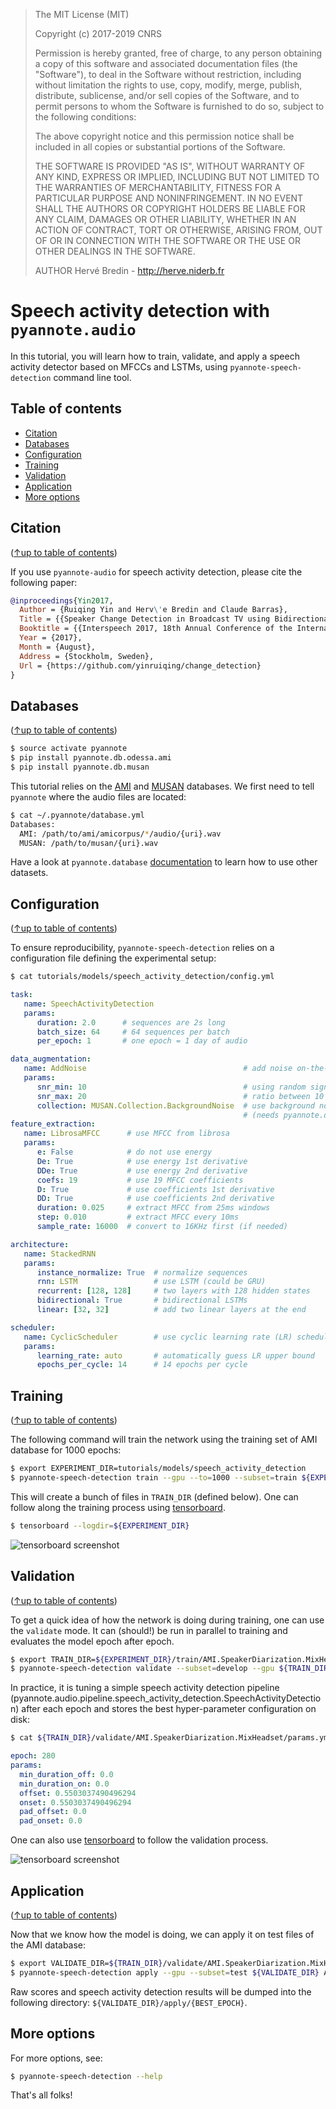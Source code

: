 > The MIT License (MIT)
>
> Copyright (c) 2017-2019 CNRS
>
> Permission is hereby granted, free of charge, to any person obtaining a copy
> of this software and associated documentation files (the "Software"), to deal
> in the Software without restriction, including without limitation the rights
> to use, copy, modify, merge, publish, distribute, sublicense, and/or sell
> copies of the Software, and to permit persons to whom the Software is
> furnished to do so, subject to the following conditions:
>
> The above copyright notice and this permission notice shall be included in all
> copies or substantial portions of the Software.
>
> THE SOFTWARE IS PROVIDED "AS IS", WITHOUT WARRANTY OF ANY KIND, EXPRESS OR
> IMPLIED, INCLUDING BUT NOT LIMITED TO THE WARRANTIES OF MERCHANTABILITY,
> FITNESS FOR A PARTICULAR PURPOSE AND NONINFRINGEMENT. IN NO EVENT SHALL THE
> AUTHORS OR COPYRIGHT HOLDERS BE LIABLE FOR ANY CLAIM, DAMAGES OR OTHER
> LIABILITY, WHETHER IN AN ACTION OF CONTRACT, TORT OR OTHERWISE, ARISING FROM,
> OUT OF OR IN CONNECTION WITH THE SOFTWARE OR THE USE OR OTHER DEALINGS IN THE
> SOFTWARE.
>
> AUTHOR
> Hervé Bredin - http://herve.niderb.fr

# Speech activity detection with `pyannote.audio`

In this tutorial, you will learn how to train, validate, and apply a speech activity detector based on MFCCs and LSTMs, using `pyannote-speech-detection` command line tool.

## Table of contents
- [Citation](#citation)
- [Databases](#databases)
- [Configuration](#configuration)
- [Training](#training)
- [Validation](#validation)
- [Application](#application)
- [More options](#more-options)

## Citation
([↑up to table of contents](#table-of-contents))

If you use `pyannote-audio` for speech activity detection, please cite the following paper:

```bibtex
@inproceedings{Yin2017,
  Author = {Ruiqing Yin and Herv\'e Bredin and Claude Barras},
  Title = {{Speaker Change Detection in Broadcast TV using Bidirectional Long Short-Term Memory Networks}},
  Booktitle = {{Interspeech 2017, 18th Annual Conference of the International Speech Communication Association}},
  Year = {2017},
  Month = {August},
  Address = {Stockholm, Sweden},
  Url = {https://github.com/yinruiqing/change_detection}
}
```

## Databases
([↑up to table of contents](#table-of-contents))

```bash
$ source activate pyannote
$ pip install pyannote.db.odessa.ami
$ pip install pyannote.db.musan
```

This tutorial relies on the [AMI](http://groups.inf.ed.ac.uk/ami/corpus) and [MUSAN](http://www.openslr.org/17/) databases. We first need to tell `pyannote` where the audio files are located:

```bash
$ cat ~/.pyannote/database.yml
Databases:
  AMI: /path/to/ami/amicorpus/*/audio/{uri}.wav
  MUSAN: /path/to/musan/{uri}.wav
```

Have a look at `pyannote.database` [documentation](http://github.com/pyannote/pyannote-database) to learn how to use other datasets.

## Configuration
([↑up to table of contents](#table-of-contents))

To ensure reproducibility, `pyannote-speech-detection` relies on a configuration file defining the experimental setup:

```bash
$ cat tutorials/models/speech_activity_detection/config.yml
```
```yaml
task:
   name: SpeechActivityDetection
   params:
      duration: 2.0      # sequences are 2s long
      batch_size: 64     # 64 sequences per batch
      per_epoch: 1       # one epoch = 1 day of audio

data_augmentation:
   name: AddNoise                                   # add noise on-the-fly
   params:
      snr_min: 10                                   # using random signal-to-noise
      snr_max: 20                                   # ratio between 10 and 20 dBs
      collection: MUSAN.Collection.BackgroundNoise  # use background noise from MUSAN
                                                    # (needs pyannote.db.musan)
feature_extraction:
   name: LibrosaMFCC      # use MFCC from librosa
   params:
      e: False            # do not use energy
      De: True            # use energy 1st derivative
      DDe: True           # use energy 2nd derivative
      coefs: 19           # use 19 MFCC coefficients
      D: True             # use coefficients 1st derivative
      DD: True            # use coefficients 2nd derivative
      duration: 0.025     # extract MFCC from 25ms windows
      step: 0.010         # extract MFCC every 10ms
      sample_rate: 16000  # convert to 16KHz first (if needed)

architecture:
   name: StackedRNN
   params:
      instance_normalize: True  # normalize sequences
      rnn: LSTM                 # use LSTM (could be GRU)
      recurrent: [128, 128]     # two layers with 128 hidden states
      bidirectional: True       # bidirectional LSTMs
      linear: [32, 32]          # add two linear layers at the end 

scheduler:
   name: CyclicScheduler        # use cyclic learning rate (LR) scheduler
   params:
      learning_rate: auto       # automatically guess LR upper bound
      epochs_per_cycle: 14      # 14 epochs per cycle
```

## Training
([↑up to table of contents](#table-of-contents))

The following command will train the network using the training set of AMI database for 1000 epochs:

```bash
$ export EXPERIMENT_DIR=tutorials/models/speech_activity_detection
$ pyannote-speech-detection train --gpu --to=1000 --subset=train ${EXPERIMENT_DIR} AMI.SpeakerDiarization.MixHeadset
```

This will create a bunch of files in `TRAIN_DIR` (defined below).
One can follow along the training process using [tensorboard](https://github.com/tensorflow/tensorboard).
```bash
$ tensorboard --logdir=${EXPERIMENT_DIR}
```

![tensorboard screenshot](tb_train.png)


## Validation
([↑up to table of contents](#table-of-contents))

To get a quick idea of how the network is doing during training, one can use the `validate` mode.
It can (should!) be run in parallel to training and evaluates the model epoch after epoch.

```bash
$ export TRAIN_DIR=${EXPERIMENT_DIR}/train/AMI.SpeakerDiarization.MixHeadset.train
$ pyannote-speech-detection validate --subset=develop --gpu ${TRAIN_DIR} AMI.SpeakerDiarization.MixHeadset
```

In practice, it is tuning a simple speech activity detection pipeline (pyannote.audio.pipeline.speech_activity_detection.SpeechActivityDetection) after each epoch and stores the best hyper-parameter configuration on disk:

```bash
$ cat ${TRAIN_DIR}/validate/AMI.SpeakerDiarization.MixHeadset/params.yml
```
```yaml
epoch: 280
params:
  min_duration_off: 0.0
  min_duration_on: 0.0
  offset: 0.5503037490496294
  onset: 0.5503037490496294
  pad_offset: 0.0
  pad_onset: 0.0
```

One can also use [tensorboard](https://github.com/tensorflow/tensorboard) to follow the validation process.

![tensorboard screenshot](tb_validate.png)

## Application
([↑up to table of contents](#table-of-contents))

Now that we know how the model is doing, we can apply it on test files of the AMI database: 

```bash
$ export VALIDATE_DIR=${TRAIN_DIR}/validate/AMI.SpeakerDiarization.MixHeadset.development
$ pyannote-speech-detection apply --gpu --subset=test ${VALIDATE_DIR} AMI.SpeakerDiarization.MixHeadset 
```

Raw scores and speech activity detection results will be dumped into the following directory: `${VALIDATE_DIR}/apply/{BEST_EPOCH}`.

## More options

For more options, see:

```bash
$ pyannote-speech-detection --help
```

That's all folks!
